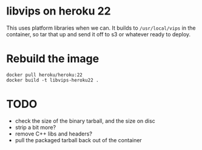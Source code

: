 # libvips on heroku 22

This uses platform libraries when we can. It builds to `/usr/local/vips` in the
container, so tar that up and send it off to s3 or whatever ready to deploy.

# Rebuild the image

```
docker pull heroku/heroku:22
docker build -t libvips-heroku22 .
```

# TODO

- check the size of the binary tarball, and the size on disc
- strip a bit more?
- remove C++ libs and headers?
- pull the packaged tarball back out of the container 
